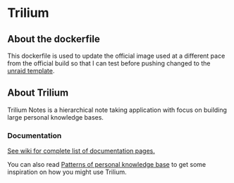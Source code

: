 # Trilium

## About the dockerfile

This dockerfile is used to update the official image used at a different pace from the official build so that I can test before pushing changed to the [unraid template](https://github.com/BGameiro2000/unraid-ca/tree/master/trilium).

## About Trilium

Trilium Notes is a hierarchical note taking application with focus on building large personal knowledge bases.

### Documentation

[See wiki for complete list of documentation pages.](https://github.com/zadam/trilium/wiki/)

You can also read [Patterns of personal knowledge base](https://github.com/zadam/trilium/wiki/Patterns-of-personal-knowledge-base) to get some inspiration on how you might use Trilium.
